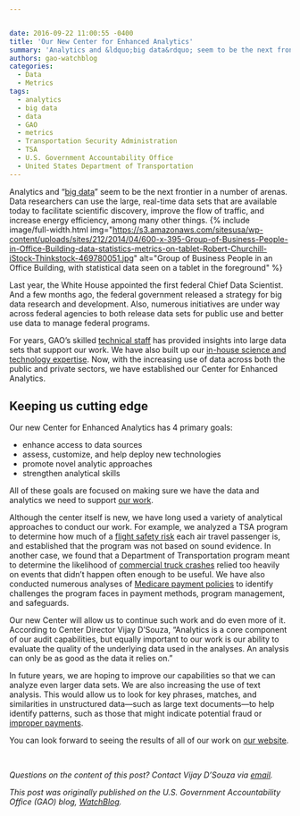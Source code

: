 ```yaml
---


date: 2016-09-22 11:00:55 -0400
title: 'Our New Center for Enhanced Analytics'
summary: 'Analytics and &ldquo;big data&rdquo; seem to be the next frontier in a number of arenas. Data researchers can use the large, real-time data sets that are available today to facilitate scientific discovery, improve the flow of traffic, and increase energy efficiency, among many other things. Last year, the White House appointed the first federal Chief'
authors: gao-watchblog
categories:
  - Data
  - Metrics
tags:
  - analytics
  - big data
  - data
  - GAO
  - metrics
  - Transportation Security Administration
  - TSA
  - U.S. Government Accountability Office
  - United States Department of Transportation
---
```


Analytics and “<a href="https://blog.gao.gov/2015/03/10/big-data-101-using-large-scale-data-mining-to-find-fraud/" target="_blank">big data</a>” seem to be the next frontier in a number of arenas. Data researchers can use the large, real-time data sets that are available today to facilitate scientific discovery, improve the flow of traffic, and increase energy efficiency, among many other things. 
{% include image/full-width.html img="https://s3.amazonaws.com/sitesusa/wp-content/uploads/sites/212/2014/04/600-x-395-Group-of-Business-People-in-Office-Building-data-statistics-metrics-on-tablet-Robert-Churchill-iStock-Thinkstock-469780051.jpg" alt="Group of Business People in an Office Building, with statistical data seen on a tablet in the foreground" %} 

Last year, the White House appointed the first federal Chief Data Scientist. And a few months ago, the federal government released a strategy for big data research and development. Also, numerous initiatives are under way across federal agencies to both release data sets for public use and better use data to manage federal programs.

For years, GAO’s skilled <a href="https://blog.gao.gov/2014/10/29/introducing-gaos-technical-chiefs/" target="_blank">technical staff</a> has provided insights into large data sets that support our work. We have also built up our <a href="https://blog.gao.gov/2016/05/18/science-and-technology-at-gao/" target="_blank">in-house science and technology expertise</a>. Now, with the increasing use of data across both the public and private sectors, we have established our Center for Enhanced Analytics.

## Keeping us cutting edge

Our new Center for Enhanced Analytics has 4 primary goals:

  * enhance access to data sources
  * assess, customize, and help deploy new technologies
  * promote novel analytic approaches
  * strengthen analytical skills

All of these goals are focused on making sure we have the data and analytics we need to support <a href="http://gao.gov/about/products/?utm_source=blog&utm_medium=social&utm_campaign=watchblog" target="_blank">our work</a>.

Although the center itself is new, we have long used a variety of analytical approaches to conduct our work. For example, we analyzed a TSA program to determine how much of a <a href="http://www.gao.gov/products/GAO-14-159?utm_source=blog&utm_medium=social&utm_campaign=watchblog" target="_blank">flight safety risk</a> each air travel passenger is, and established that the program was not based on sound evidence. In another case, we found that a Department of Transportation program meant to determine the likelihood of <a href="http://www.gao.gov/products/GAO-14-114?utm_source=blog&utm_medium=social&utm_campaign=watchblog" target="_blank">commercial truck crashes</a> relied too heavily on events that didn’t happen often enough to be useful. We have also conducted numerous analyses of <a href="http://www.gao.gov/key_issues/medicare_payment_management_integrity/issue_summary?utm_source=blog&utm_medium=social&utm_campaign=watchblog" target="_blank">Medicare payment policies</a> to identify challenges the program faces in payment methods, program management, and safeguards.

Our new Center will allow us to continue such work and do even more of it. According to Center Director Vijay D’Souza, “Analytics is a core component of our audit capabilities, but equally important to our work is our ability to evaluate the quality of the underlying data used in the analyses. An analysis can only be as good as the data it relies on.”

In future years, we are hoping to improve our capabilities so that we can analyze even larger data sets. We are also increasing the use of text analysis. This would allow us to look for key phrases, matches, and similarities in unstructured data—such as large text documents—to help identify patterns, such as those that might indicate potential fraud or <a href="https://blog.gao.gov/2014/08/14/what-exactly-are-improper-payments/" target="_blank">improper payments</a>.

You can look forward to seeing the results of all of our work on <a href="http://www.gao.gov/?utm_source=blog&utm_medium=social&utm_campaign=watchblog" target="_blank">our website</a>.

&nbsp;

_Questions on the content of this post? Contact Vijay D’Souza via [email](mailto:Dsouzav@gao.gov)._

_This post was originally published on the U.S. Government Accountability Office (GAO) blog, [WatchBlog](https://blog.gao.gov/)._